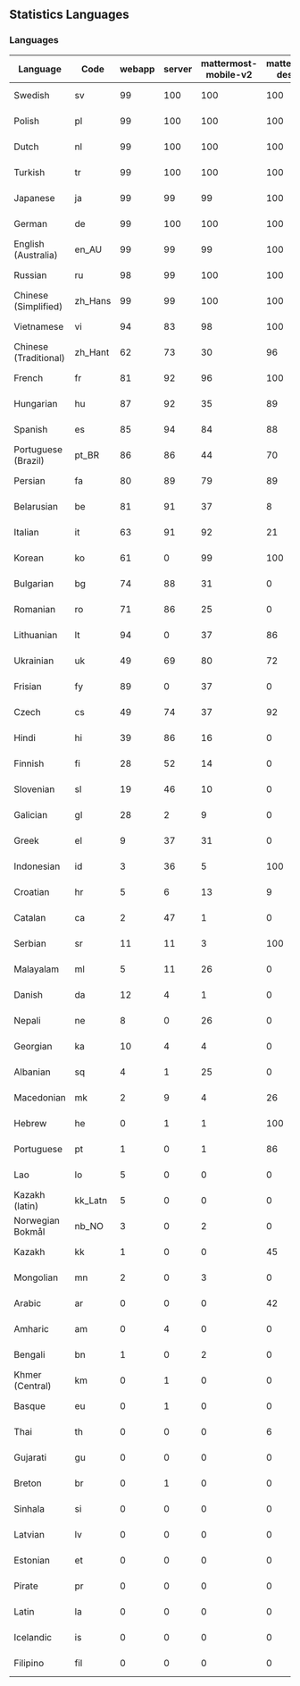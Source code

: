 ## Statistics Languages ##
###  Languages  ###
|Language|Code|webapp|server|mattermost-mobile-v2|mattermost-desktop|playbook-webapp|calls-webapp|Total|Last Modified|
|---|---|---|---|---|---|---|---|---|---|
|Swedish|sv| 99| 100| 100| 100| 0| 100| 99|2023-10-21T19:10:28.573725Z|
|Polish|pl| 99| 100| 100| 100| 0| 100| 99|2023-10-21T19:07:46.459747Z|
|Dutch|nl| 99| 100| 100| 100| 0| 100| 99|2023-10-21T19:07:29.969794Z|
|Turkish|tr| 99| 100| 100| 100| 0| 100| 99|2023-10-21T19:11:02.206658Z|
|Japanese|ja| 99| 99| 99| 100| 0| 100| 99|2023-10-21T19:03:32.537092Z|
|German|de| 99| 100| 100| 100| 0| 100| 99|2023-10-21T18:58:10.034530Z|
|English (Australia)|en_AU| 99| 99| 99| 100| 0| 0| 99|2023-10-21T18:58:42.511316Z|
|Russian|ru| 98| 99| 100| 100| 0| 76| 96|2023-10-21T19:09:07.672748Z|
|Chinese (Simplified)|zh_Hans| 99| 99| 100| 100| 0| 100| 95|2023-10-21T19:11:53.133383Z|
|Vietnamese|vi| 94| 83| 98| 100| 0| 100| 92|2023-10-21T19:11:37.381926Z|
|Chinese (Traditional)|zh_Hant| 62| 73| 30| 96| 0| 4| 88|2023-10-21T19:12:08.926025Z|
|French|fr| 81| 92| 96| 100| 0| 58| 83|2023-10-21T19:00:33.705060Z|
|Hungarian|hu| 87| 92| 35| 89| 0| 0| 82|2023-10-21T19:02:26.575270Z|
|Spanish|es| 85| 94| 84| 88| 0| 28| 81|2023-10-21T18:58:58.225158Z|
|Portuguese (Brazil)|pt_BR| 86| 86| 44| 70| 0| 100| 81|2023-10-21T19:08:18.571732Z|
|Persian|fa| 80| 89| 79| 89| 0| 0| 78|2023-10-21T18:59:45.846473Z|
|Belarusian|be| 81| 91| 37| 8| 0| 0| 76|2023-10-21T18:56:19.710494Z|
|Italian|it| 63| 91| 92| 21| 0| 24| 72|2023-10-18T17:49:37.090776Z|
|Korean|ko| 61| 0| 99| 100| 0| 100| 71|2023-10-18T17:51:40.821002Z|
|Bulgarian|bg| 74| 88| 31| 0| 0| 0| 70|2023-10-21T18:56:35.498520Z|
|Romanian|ro| 71| 86| 25| 0| 0| 0| 67|2023-10-21T19:08:51.412065Z|
|Lithuanian|lt| 94| 0| 37| 86| 0| 89| 63|2023-10-21T19:05:40.017672Z|
|Ukrainian|uk| 49| 69| 80| 72| 0| 0| 59|2023-10-10T14:02:58.163137Z|
|Frisian|fy| 89| 0| 37| 0| 0| 0| 57|2023-10-21T19:00:51.047160Z|
|Czech|cs| 49| 74| 37| 92| 0| 100| 54|2023-10-13T11:34:04.003378Z|
|Hindi|hi| 39| 86| 16| 0| 0| 0| 47|2023-10-21T19:01:53.034991Z|
|Finnish|fi| 28| 52| 14| 0| 0| 0| 32|2023-10-09T15:20:58.231176Z|
|Slovenian|sl| 19| 46| 10| 0| 0| 0| 23|2023-10-09T15:20:58.552528Z|
|Galician|gl| 28| 2| 9| 0| 0| 0| 19|2023-10-21T19:01:05.485892Z|
|Greek|el| 9| 37| 31| 0| 0| 0| 18|2023-10-09T15:20:58.196617Z|
|Indonesian|id| 3| 36| 5| 100| 0| 0| 15|2023-10-11T03:40:28.799796Z|
|Croatian|hr| 5| 6| 13| 9| 0| 100| 14|2023-10-16T19:19:55.638394Z|
|Catalan|ca| 2| 47| 1| 0| 0| 0| 13|2023-10-09T15:20:58.159395Z|
|Serbian|sr| 11| 11| 3| 100| 0| 0| 13|2023-10-09T15:20:58.579493Z|
|Malayalam|ml| 5| 11| 26| 0| 0| 0| 9|2023-10-09T15:20:58.449964Z|
|Danish|da| 12| 4| 1| 0| 0| 0| 8|2023-10-09T15:20:58.185551Z|
|Nepali|ne| 8| 0| 26| 0| 0| 0| 7|2023-10-09T15:20:58.498015Z|
|Georgian|ka| 10| 4| 4| 0| 0| 0| 7|2023-10-09T15:20:58.352287Z|
|Albanian|sq| 4| 1| 25| 0| 0| 0| 5|2023-10-20T13:00:43.652865Z|
|Macedonian|mk| 2| 9| 4| 26| 0| 0| 5|2023-10-09T15:20:58.439177Z|
|Hebrew|he| 0| 1| 1| 100| 0| 0| 4|2023-10-20T11:51:42.333035Z|
|Portuguese|pt| 1| 0| 1| 86| 0| 0| 3|2023-10-09T15:20:58.520311Z|
|Lao|lo| 5| 0| 0| 0| 0| 0| 3|2023-10-09T15:20:58.408506Z|
|Kazakh (latin)|kk_Latn| 5| 0| 0| 0| 0| 0| 3|2023-10-09T15:20:58.377591Z|
|Norwegian Bokmål|nb_NO| 3| 0| 2| 0| 0| 0| 2|2023-10-09T15:20:58.485643Z|
|Kazakh|kk| 1| 0| 0| 45| 0| 0| 2|2023-10-20T05:18:13.096068Z|
|Mongolian|mn| 2| 0| 3| 0| 0| 0| 2|2023-10-09T15:20:58.474766Z|
|Arabic|ar| 0| 0| 0| 42| 0| 0| 1|2023-10-09T15:20:58.462991Z|
|Amharic|am| 0| 4| 0| 0| 0| 0| 1|2023-10-09T15:20:58.102825Z|
|Bengali|bn| 1| 0| 2| 0| 0| 0| 1|2023-10-09T15:20:58.129127Z|
|Khmer (Central)|km| 0| 1| 0| 0| 0| 0| 0|2023-10-09T15:20:58.389365Z|
|Basque|eu| 0| 1| 0| 0| 0| 0| 0|2023-10-09T15:20:58.220029Z|
|Thai|th| 0| 0| 0| 6| 0| 0| 0|2023-10-09T15:20:58.586605Z|
|Gujarati|gu| 0| 0| 0| 0| 0| 0| 0|2023-10-09T15:20:58.279932Z|
|Breton|br| 0| 1| 0| 0| 0| 0| 0|2023-10-09T15:20:58.146710Z|
|Sinhala|si| 0| 0| 0| 0| 0| 0| 0|2023-10-09T15:20:58.537638Z|
|Latvian|lv| 0| 0| 0| 0| 0| 0| 0|2023-10-09T15:20:58.426415Z|
|Estonian|et| 0| 0| 0| 0| 0| 0| 0|2023-10-09T15:20:58.209138Z|
|Pirate|pr| 0| 0| 0| 0| 0| 0| 0|2023-10-09T15:20:58.506339Z|
|Latin|la| 0| 0| 0| 0| 0| 0| 0|2023-10-09T15:20:58.399153Z|
|Icelandic|is| 0| 0| 0| 0| 0| 0| 0|2023-10-09T15:20:58.340445Z|
|Filipino|fil| 0| 0| 0| 0| 0| 0| 0|2023-10-09T15:20:58.242109Z|
